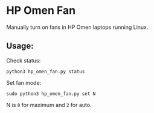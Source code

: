 # HP Omen Fan

Manually turn on fans in HP Omen laptops running Linux.

## Usage:

Check status:

```
python3 hp_omen_fan.py status
```

Set fan mode:

```
sudo python3 hp_omen_fan.py set N
```

N is `0` for maximum and `2` for auto.